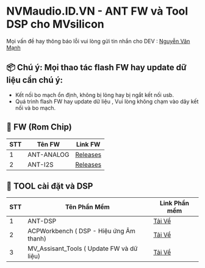 # NVMaudio.ID.VN  - ANT  FW và Tool DSP cho MVsilicon
Mọi vấn đề hay thông báo lỗi vui lòng gửi tin nhắn cho DEV : [Nguyễn Văn Mạnh](https://www.facebook.com/NvmAudio)

## 📦 Chú ý:  Mọi thao tác flash FW hay update dữ liệu cần chú ý:
- Kết nối bo mạch ổn định, không bị lỏng hay bị ngắt kết nối usb.
- Quá trình flash FW hay update dữ liệu , Vui lòng không chạm vào dây kết nối và bo mạch.

## 🔧 FW (Rom Chip)

| STT | Tên FW     | Link FW                                                |
|-----|------------|--------------------------------------------------------|
| 1   | ANT-ANALOG | [Releases](https://github.com/ten-cua-ban/ten-repo/releases) |
| 2   | ANT-I2S    | [Releases](https://github.com/ten-cua-ban/ten-repo/releases) |


## 🚀 TOOL cài đặt và DSP

| STT | Tên Phần Mềm           | Link Phần mềm                                          |
|-----|------------------------|--------------------------------------------------------|
| 1   | ANT-DSP                 | [Tải Về](https://github.com/nvmaudio/nvm_app/releases/tag/ANT_DSP) |
| 2   | ACPWorkbench      ( DSP - Hiệu ứng Âm thanh)      | [Tải Về](https://github.com/ten-cua-ban/ten-repo/releases) |
| 3   | MV_Assisant_Tools ( Update FW và dữ liệu)         | [Tải Về](https://github.com/ten-cua-ban/ten-repo/releases) |


